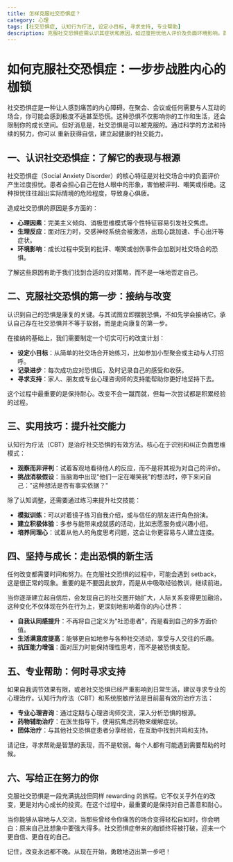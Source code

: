 ```yaml
---
title: 怎样克服社交恐惧症？
category: 心理
tags: [社交恐惧症, 认知行为疗法, 设定小目标, 寻求支持, 专业帮助]
description: 克服社交恐惧症需认识其症状和原因，如过度担忧他人评价及负面环境影响。首先接纳自己的恐惧，设定小目标逐步练习社交技巧，并记录进步。采用认知行为疗法调整负面思维，通过模拟训练提升自信。遇到挫折不放弃，必要时寻求专业心理咨询或药物辅助。关键在于保持耐心和善意，勇敢迈出第一步，逐步建立自信，改善社交生活。
---
```

# 如何克服社交恐惧症：一步步战胜内心的枷锁

 社交恐惧症是一种让人感到痛苦的内心障碍。在聚会、会议或任何需要与人互动的场合，你可能会感到极度不适甚至恐慌。这种恐惧不仅影响你的工作和生活，还会限制你的成长空间。但好消息是，社交恐惧是可以被克服的。通过科学的方法和持续的努力，你可以
重新获得自信，建立起健康的社交能力。

 ## 一、认识社交恐惧症：了解它的表现与根源

 社交恐惧症（Social Anxiety Disorder）的核心特征是对社交场合中的负面评价产生过度担忧。患者会担心自己在他人眼中的形象，害怕被评判、嘲笑或拒绝。这种担忧往往超出实际情境的危险程度，导致身心俱疲。

 造成社交恐惧的原因是多方面的：

 * **心理因素**：完美主义倾向、消极思维模式等个性特征容易引发社交焦虑。
 * **生理反应**：面对压力时，交感神经系统会被激活，出现心跳加速、手心出汗等症状。
 * **环境影响**：成长过程中受到的批评、嘲笑或创伤事件会加剧对社交场合的恐惧。

 了解这些原因有助于我们找到合适的应对策略，而不是一味地否定自己。

 ## 二、克服社交恐惧的第一步：接纳与改变

 认识到自己的恐惧是康复的关键。与其试图立即摆脱恐惧，不如先学会接纳它。承认自己存在社交恐惧并不等于软弱，而是走向康复的第一步。

 在接纳的基础上，我们需要制定一个切实可行的改变计划：

 * **设定小目标**：从简单的社交场合开始练习，比如参加小型聚会或主动与人打招呼。
 * **记录进步**：每次成功应对恐惧后，及时记录自己的感受和收获。
 * **寻求支持**：家人、朋友或专业心理咨询师的支持能帮助你更好地坚持下去。

 这个过程中最重要的是保持耐心。改变不会一蹴而就，但每一次尝试都是积累经验的过程。

 ## 三、实用技巧：提升社交能力

 认知行为疗法（CBT）是治疗社交恐惧的有效方法。核心在于识别和纠正负面思维模式：

 * **观察而非评判**：试着客观地看待他人的反应，而不是将其视为对自己的评价。
 * **挑战消极假设**：当脑海中出现"他们一定在嘲笑我"的想法时，停下来问自己："这种想法是否有事实依据？"

 除了认知调整，还需要通过练习来提升社交技能：

 * **模拟训练**：可以对着镜子练习自我介绍，或与信任的朋友进行角色扮演。
 * **建立积极体验**：多参与能带来成就感的活动，比如志愿服务或兴趣小组。
 * **培养同理心**：试着从他人的角度思考问题，这会让你更容易与人建立连接。

 ## 四、坚持与成长：走出恐惧的新生活

 任何改变都需要时间和努力。在克服社交恐惧的过程中，可能会遇到 setback，这是很正常的现象。重要的是不要因此放弃，而是从中吸取经验教训，继续前进。

 当你逐渐建立起自信后，会发现自己的社交圈开始扩大，人际关系变得更加融洽。这种变化不仅体现在外在行为上，更深刻地影响着你的内心世界：

 * **自我认同感提升**：不再将自己定义为"社恐患者"，而是看到自己的多方面价值。
 * **生活满意度提高**：能够更自如地参与各种社交活动，享受与人交往的乐趣。
 * **抗压能力增强**：面对压力时能保持理性思考，而不是被恐惧支配。

 ## 五、专业帮助：何时寻求支持

 如果自我调节效果有限，或者社交恐惧已经严重影响到日常生活，建议寻求专业的心理治疗。认知行为疗法（CBT）和系统脱敏疗法是目前最有效的治疗方法：

 * **专业心理咨询**：通过定期与心理咨询师交流，深入分析恐惧的根源。
 * **药物辅助治疗**：在医生指导下，使用抗焦虑药物来缓解症状。
 * **团体治疗**：与其他社交恐惧症患者分享经验，在互助中找到共鸣和支持。

 请记住，寻求帮助是智慧的表现，而不是软弱。每个人都有可能遇到需要帮助的时候。

 ## 六、写给正在努力的你

 克服社交恐惧是一段充满挑战但同样 rewarding 的旅程。它不仅关乎外在的改变，更是对内心成长的投资。在这个过程中，最重要的是保持对自己善意和耐心。

 当你能够从容地与人交流，当那些曾经令你痛苦的场合变得轻松自如时，你会明白：原来自己比想象中要强大得多。社交恐惧症带来的枷锁终将被打破，迎来一个更自信、更自在的自己。

 记住，改变永远都不晚。从现在开始，勇敢地迈出第一步吧！